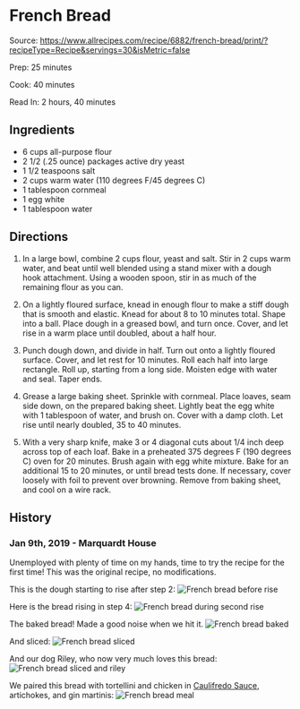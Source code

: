 # French Bread

Source: https://www.allrecipes.com/recipe/6882/french-bread/print/?recipeType=Recipe&servings=30&isMetric=false

Prep: 25 minutes

Cook: 40 minutes

Read In: 2 hours, 40 minutes

## Ingredients

* 6 cups all-purpose flour
* 2 1/2 (.25 ounce) packages active dry yeast
* 1 1/2 teaspoons salt
* 2 cups warm water (110 degrees F/45 degrees C)
* 1 tablespoon cornmeal
* 1 egg white
* 1 tablespoon water


## Directions

1. In a large bowl, combine 2 cups flour, yeast and salt. Stir in 2 cups warm water, and beat until well blended using a stand mixer with a dough hook attachment. Using a wooden spoon, stir in as much of the remaining flour as you can.

1. On a lightly floured surface, knead in enough flour to make a stiff dough that is smooth and elastic. Knead for about 8 to 10 minutes total. Shape into a ball. Place dough in a greased bowl, and turn once. Cover, and let rise in a warm place until doubled, about a half hour.

1. Punch dough down, and divide in half. Turn out onto a lightly floured surface. Cover, and let rest for 10 minutes. Roll each half into large rectangle. Roll up, starting from a long side. Moisten edge with water and seal. Taper ends.

1. Grease a large baking sheet. Sprinkle with cornmeal. Place loaves, seam side down, on the prepared baking sheet. Lightly beat the egg white with 1 tablespoon of water, and brush on. Cover with a damp cloth. Let rise until nearly doubled, 35 to 40 minutes.

1. With a very sharp knife, make 3 or 4 diagonal cuts about 1/4 inch deep across top of each loaf. Bake in a preheated 375 degrees F (190 degrees C) oven for 20 minutes. Brush again with egg white mixture. Bake for an additional 15 to 20 minutes, or until bread tests done. If necessary, cover loosely with foil to prevent over browning. Remove from baking sheet, and cool on a wire rack.

## History

### Jan 9th, 2019 - Marquardt House

Unemployed with plenty of time on my hands, time to try the recipe for the first time! This was the original recipe, no modifications.

This is the dough starting to rise after step 2:
![French bread before rise](/photos/french_bread_dough_before_rise.jpg)

Here is the bread rising in step 4:
![French bread during second rise](/photos/french_bread_rising.jpg)

The baked bread! Made a good noise when we hit it.
![French bread baked](/photos/french_bread_baked.jpg)

And sliced:
![French bread sliced](/photos/french_bread_sliced.jpg)

And our dog Riley, who now very much loves this bread:
![French bread sliced and riley](/photos/french_bread_sliced_with_riley.jpg)

We paired this bread with tortellini and chicken in [Caulifredo Sauce](/dinner/caulifredo_sauce.md), artichokes, and gin martinis:
![French bread meal](/photos/french_bread_meal.jpg)


